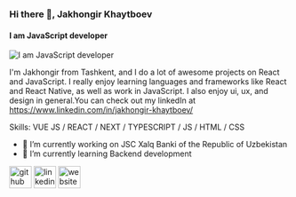 ### Hi there 👋, Jakhongir Khaytboev
#### I am JavaScript developer
![I am JavaScript developer](https://images.unsplash.com/photo-1534972195531-d756b9bfa9f2?crop=entropy&cs=tinysrgb&fm=jpg&ixlib=rb-1.2.1&q=80&raw_url=true&ixid=MnwxMjA3fDB8MHxwaG90by1wYWdlfHx8fGVufDB8fHx8&auto=format&fit=crop&w=1170)

I'm Jakhongir from Tashkent, and I do a lot of awesome projects on React and JavaScript. I really enjoy learning languages and frameworks like React and React Native, as well as work in JavaScript. I also enjoy ui, ux, and design in general.You can check out my linkedIn at https://www.linkedin.com/in/jakhongir-khaytboev/

Skills: VUE JS / REACT / NEXT / TYPESCRIPT / JS / HTML / CSS

- 🔭 I’m currently working on JSC Xalq Banki of the Republic of Uzbekistan 
- 🌱 I’m currently learning Backend development 


[<img src='https://cdn.jsdelivr.net/npm/simple-icons@3.0.1/icons/github.svg' alt='github' height='40'>](https://github.com/https://github.com/Jakhongir99)  [<img src='https://cdn.jsdelivr.net/npm/simple-icons@3.0.1/icons/linkedin.svg' alt='linkedin' height='40'>](https://www.linkedin.com/in/https://www.linkedin.com/in/jakhongir-khaytboev//)  [<img src='https://cdn.jsdelivr.net/npm/simple-icons@3.0.1/icons/icloud.svg' alt='website' height='40'>](https://confident-tereshkova-5b693f.netlify.app/)  

